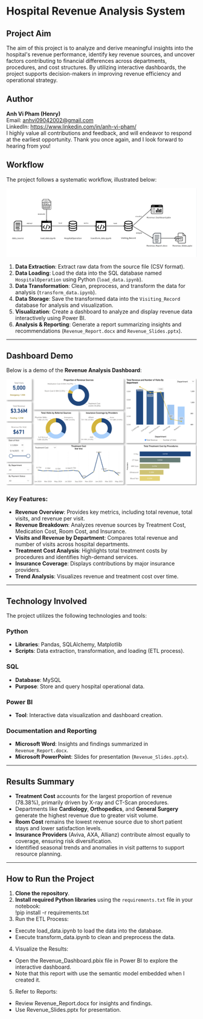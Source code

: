 # Hospital Revenue Analysis System

## Project Aim  
The aim of this project is to analyze and derive meaningful insights into the hospital's revenue performance, identify key revenue sources, and uncover factors contributing to financial differences across departments, procedures, and cost structures. By utilizing interactive dashboards, the project supports decision-makers in improving revenue efficiency and operational strategy.

## Author  
**Anh Vi Pham (Henry)**  
Email: anhvi09042002@gmail.com  
LinkedIn: https://www.linkedin.com/in/anh-vi-pham/  
I highly value all contributions and feedback, and will endeavor to respond at the earliest opportunity. Thank you once again, and I look forward to hearing from you!  

## Workflow  
The project follows a systematic workflow, illustrated below:

![Workflow Diagram](https://github.com/anhvi02/Hospital-Revenue-Analytics-Engineering/blob/master/workflow.png)

1. **Data Extraction**: Extract raw data from the source file (CSV format).  
2. **Data Loading**: Load the data into the SQL database named `HospitalOperation` using Python (`load_data.ipynb`).  
3. **Data Transformation**: Clean, preprocess, and transform the data for analysis (`transform_data.ipynb`).  
4. **Data Storage**: Save the transformed data into the `Visiting_Record` database for analysis and visualization.  
5. **Visualization**: Create a dashboard to analyze and display revenue data interactively using Power BI.  
6. **Analysis & Reporting**: Generate a report summarizing insights and recommendations (`Revenue_Report.docx` and `Revenue_Slides.pptx`).  

---

## Dashboard Demo  
Below is a demo of the **Revenue Analysis Dashboard**:

![Dashboard Demo](https://github.com/anhvi02/Hospital-Revenue-Analytics-Engineering/blob/master/dashboard_demo.png)

### Key Features:  
- **Revenue Overview**: Provides key metrics, including total revenue, total visits, and revenue per visit.  
- **Revenue Breakdown**: Analyzes revenue sources by Treatment Cost, Medication Cost, Room Cost, and Insurance.  
- **Visits and Revenue by Department**: Compares total revenue and number of visits across hospital departments.  
- **Treatment Cost Analysis**: Highlights total treatment costs by procedures and identifies high-demand services.  
- **Insurance Coverage**: Displays contributions by major insurance providers.  
- **Trend Analysis**: Visualizes revenue and treatment cost over time.

---

## Technology Involved  
The project utilizes the following technologies and tools:

### Python  
- **Libraries**: Pandas, SQLAlchemy, Matplotlib  
- **Scripts**: Data extraction, transformation, and loading (ETL process).

### SQL  
- **Database**: MySQL  
- **Purpose**: Store and query hospital operational data.

### Power BI  
- **Tool**: Interactive data visualization and dashboard creation.

### Documentation and Reporting  
- **Microsoft Word**: Insights and findings summarized in `Revenue_Report.docx`.  
- **Microsoft PowerPoint**: Slides for presentation (`Revenue_Slides.pptx`).

---

## Results Summary  
- **Treatment Cost** accounts for the largest proportion of revenue (78.38%), primarily driven by X-ray and CT-Scan procedures.  
- Departments like **Cardiology**, **Orthopedics**, and **General Surgery** generate the highest revenue due to greater visit volume.  
- **Room Cost** remains the lowest revenue source due to short patient stays and lower satisfaction levels.  
- **Insurance Providers** (Aviva, AXA, Allianz) contribute almost equally to coverage, ensuring risk diversification.  
- Identified seasonal trends and anomalies in visit patterns to support resource planning.

---
## How to Run the Project  
1. **Clone the repository**.  
2. **Install required Python libraries** using the `requirements.txt` file in your notebook:  
   !pip install -r requirements.txt
3.	Run the ETL Process:
- Execute load_data.ipynb to load the data into the database.
- Execute transform_data.ipynb to clean and preprocess the data.
4.	Visualize the Results:
- Open the Revenue_Dashboard.pbix file in Power BI to explore the interactive dashboard.
- Note that this report with use the semantic model embedded when I created it.
5.	Refer to Reports:
- Review Revenue_Report.docx for insights and findings.
- Use Revenue_Slides.pptx for presentation.

